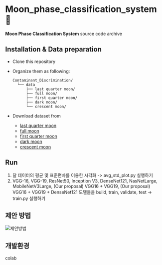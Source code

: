 # Moon_phase_classification_system 🌛
**Moon Phase Classification System** source code archive
  
## Installation & Data preparation
  - Clone this repository
  
  - Organize them as following:
    ```
    Contaminant_Discrimination/
      └── data
          ├── last quarter moon/
          ├── full moon/
          ├── first quarter moon/
          ├── dark moon/
          └── crescent moon/
    ```
    
  - Download dataset from
      - [last quarter moon](https://drive.google.com/drive/folders/1LgDoeIt_kELMCbaR9OfY83kyUOKZLzHs?usp=sharing)
      - [full moon](https://drive.google.com/drive/folders/1uT1CvklBNQsKLx3hdADOh9FpYmFG0va4?usp=sharing)
      - [first quarter moon](https://drive.google.com/drive/folders/1q7vMkgyT_2N38aZspgYX76Q4hXjRNIKl?usp=sharing)
      - [dark moon](https://drive.google.com/drive/folders/1P4Yd67f4f73ELwiZMCOjdJU6E6fsq7Zs?usp=sharing)
      - [crescent moon](https://drive.google.com/drive/folders/1Dy_VH3L4NC7pPY6NHZW652OkypiJFqyj?usp=sharing)
   


## Run
 1. 달 데이터의 평균 및 표준편차를 이용한 시각화 -> avg_std_plot.py 실행하기
 2. VGG-16, VGG-19, ResNet50, Inception V3, DenseNet121, NasNetLarge, MobileNetV3Large, (Our proposal) VGG16 + VGG19, (Our proposal) VGG16 + VGG19 + DenseNet121 모델들을 build, train, validate, test -> train.py 실행하기
  

## 제안 방법
![제안방법](https://user-images.githubusercontent.com/55689863/189947587-5b2276d5-a5a6-4361-b601-7aed400c2032.png)

## 개발환경
colab
